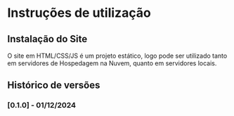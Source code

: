 # Instruções de utilização

## Instalação do Site

O site em HTML/CSS/JS é um projeto estático, logo pode ser utilizado tanto em servidores de Hospedagem na Nuvem, quanto em servidores locais. 

## Histórico de versões

### [0.1.0] - 01/12/2024
